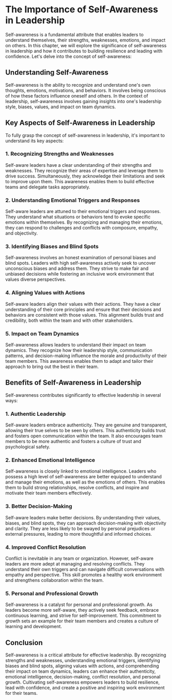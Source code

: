The Importance of Self-Awareness in Leadership
=========================================================

Self-awareness is a fundamental attribute that enables leaders to understand themselves, their strengths, weaknesses, emotions, and impact on others. In this chapter, we will explore the significance of self-awareness in leadership and how it contributes to building resilience and leading with confidence. Let's delve into the concept of self-awareness:

**Understanding Self-Awareness**
--------------------------------

Self-awareness is the ability to recognize and understand one's own thoughts, emotions, motivations, and behaviors. It involves being conscious of how these factors influence oneself and others. In the context of leadership, self-awareness involves gaining insights into one's leadership style, biases, values, and impact on team dynamics.

**Key Aspects of Self-Awareness in Leadership**
-----------------------------------------------

To fully grasp the concept of self-awareness in leadership, it's important to understand its key aspects:

### **1. Recognizing Strengths and Weaknesses**

Self-aware leaders have a clear understanding of their strengths and weaknesses. They recognize their areas of expertise and leverage them to drive success. Simultaneously, they acknowledge their limitations and seek to improve upon them. This awareness enables them to build effective teams and delegate tasks appropriately.

### **2. Understanding Emotional Triggers and Responses**

Self-aware leaders are attuned to their emotional triggers and responses. They understand what situations or behaviors tend to evoke specific emotions within themselves. By recognizing and managing their emotions, they can respond to challenges and conflicts with composure, empathy, and objectivity.

### **3. Identifying Biases and Blind Spots**

Self-awareness involves an honest examination of personal biases and blind spots. Leaders with high self-awareness actively seek to uncover unconscious biases and address them. They strive to make fair and unbiased decisions while fostering an inclusive work environment that values diverse perspectives.

### **4. Aligning Values with Actions**

Self-aware leaders align their values with their actions. They have a clear understanding of their core principles and ensure that their decisions and behaviors are consistent with those values. This alignment builds trust and credibility, both within the team and with other stakeholders.

### **5. Impact on Team Dynamics**

Self-awareness allows leaders to understand their impact on team dynamics. They recognize how their leadership style, communication patterns, and decision-making influence the morale and productivity of their team members. This awareness enables them to adapt and tailor their approach to bring out the best in their team.

**Benefits of Self-Awareness in Leadership**
--------------------------------------------

Self-awareness contributes significantly to effective leadership in several ways:

### **1. Authentic Leadership**

Self-aware leaders embrace authenticity. They are genuine and transparent, allowing their true selves to be seen by others. This authenticity builds trust and fosters open communication within the team. It also encourages team members to be more authentic and fosters a culture of trust and psychological safety.

### **2. Enhanced Emotional Intelligence**

Self-awareness is closely linked to emotional intelligence. Leaders who possess a high level of self-awareness are better equipped to understand and manage their emotions, as well as the emotions of others. This enables them to build strong relationships, resolve conflicts, and inspire and motivate their team members effectively.

### **3. Better Decision-Making**

Self-aware leaders make better decisions. By understanding their values, biases, and blind spots, they can approach decision-making with objectivity and clarity. They are less likely to be swayed by personal prejudices or external pressures, leading to more thoughtful and informed choices.

### **4. Improved Conflict Resolution**

Conflict is inevitable in any team or organization. However, self-aware leaders are more adept at managing and resolving conflicts. They understand their own triggers and can navigate difficult conversations with empathy and perspective. This skill promotes a healthy work environment and strengthens collaboration within the team.

### **5. Personal and Professional Growth**

Self-awareness is a catalyst for personal and professional growth. As leaders become more self-aware, they actively seek feedback, embrace continuous learning, and strive for self-improvement. This commitment to growth sets an example for their team members and creates a culture of learning and development.

Conclusion
----------

Self-awareness is a critical attribute for effective leadership. By recognizing strengths and weaknesses, understanding emotional triggers, identifying biases and blind spots, aligning values with actions, and comprehending their impact on team dynamics, leaders can enhance their authenticity, emotional intelligence, decision-making, conflict resolution, and personal growth. Cultivating self-awareness empowers leaders to build resilience, lead with confidence, and create a positive and inspiring work environment for their teams.
